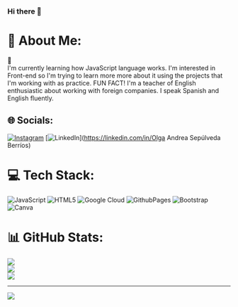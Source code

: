 ### Hi there 👋


# 💫 About Me:
💫 <br>I'm currently learning how JavaScript language works. I'm interested in Front-end so I'm trying to learn more more about it using the projects that I'm working with as practice. FUN FACT! I'm a teacher of English enthusiastic about working with foreign companies.  I speak Spanish and English fluently.


## 🌐 Socials:
[![Instagram](https://img.shields.io/badge/Instagram-%23E4405F.svg?logo=Instagram&logoColor=white)](https://instagram.com/my.name.is.olga) [![LinkedIn](https://img.shields.io/badge/LinkedIn-%230077B5.svg?logo=linkedin&logoColor=white)](https://linkedin.com/in/Olga Andrea Sepúlveda Berríos) 

# 💻 Tech Stack:
![JavaScript](https://img.shields.io/badge/javascript-%23323330.svg?style=for-the-badge&logo=javascript&logoColor=%23F7DF1E) ![HTML5](https://img.shields.io/badge/html5-%23E34F26.svg?style=for-the-badge&logo=html5&logoColor=white) ![Google Cloud](https://img.shields.io/badge/GoogleCloud-%234285F4.svg?style=for-the-badge&logo=google-cloud&logoColor=white) ![GithubPages](https://img.shields.io/badge/github%20pages-121013?style=for-the-badge&logo=github&logoColor=white) ![Bootstrap](https://img.shields.io/badge/bootstrap-%238511FA.svg?style=for-the-badge&logo=bootstrap&logoColor=white) ![Canva](https://img.shields.io/badge/Canva-%2300C4CC.svg?style=for-the-badge&logo=Canva&logoColor=white)
# 📊 GitHub Stats:
![](https://github-readme-stats.vercel.app/api?username=my-name-is-olga&theme=tokyonight&hide_border=true&include_all_commits=false&count_private=false)<br/>
![](https://github-readme-streak-stats.herokuapp.com/?user=my-name-is-olga&theme=tokyonight&hide_border=true)<br/>
![](https://github-readme-stats.vercel.app/api/top-langs/?username=my-name-is-olga&theme=tokyonight&hide_border=true&include_all_commits=false&count_private=false&layout=compact)

---
[![](https://visitcount.itsvg.in/api?id=my-name-is-olga&icon=0&color=0)](https://visitcount.itsvg.in)

<!-- Proudly created with GPRM ( https://gprm.itsvg.in ) -->
<!--
**my-name-is-olga/my-name-is-olga** is a ✨ _special_ ✨ repository because its `README.md` (this file) appears on your GitHub profile.

Here are some ideas to get you started:

- 🔭 I’m currently working on ...
- 🌱 I’m currently learning ...
- 👯 I’m looking to collaborate on ...
- 🤔 I’m looking for help with ...
- 💬 Ask me about ...
- 📫 How to reach me: ...
- 😄 Pronouns: ...
- ⚡ Fun fact: ...
-->
